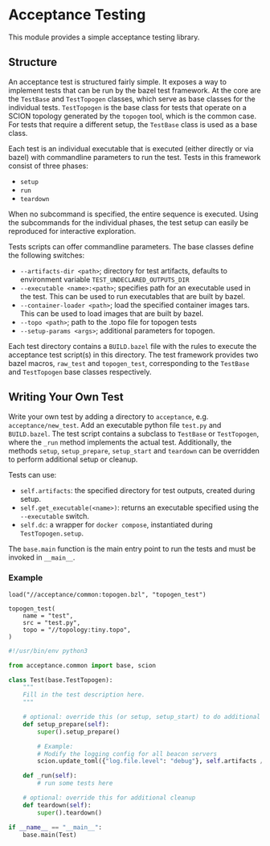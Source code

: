 # Acceptance Testing

This module provides a simple acceptance testing library.

## Structure

An acceptance test is structured fairly simple. It exposes a way
to implement tests that can be run by the bazel test framework.
At the core are the `TestBase` and `TestTopogen` classes, which serve as base
classes for the individual tests.
`TestTopogen` is the base class for tests that operate on a SCION topology
generated by the `topogen` tool, which is the common case.
For tests that require a different setup, the `TestBase` class is used as a
base class.

Each test is an individual executable that is executed (either directly or via
bazel) with commandline parameters to run the test. Tests in this framework consist
of three phases:

- `setup`
- `run`
- `teardown`

When no subcommand is specified, the entire sequence is executed.
Using the subcommands for the individual phases, the test setup can easily be
reproduced for interactive exploration.

Tests scripts can offer commandline parameters. The base classes define the
following switches:

- `--artifacts-dir <path>`; directory for test artifacts, defaults to
  environment variable `TEST_UNDECLARED_OUTPUTS_DIR`
- `--executable <name>:<path>`; specifies path for an executable used in the test.
  This can be used to run executables that are built by bazel.
- `--container-loader <path>`; load the specified container images tars.
  This can be used to load images that are built by bazel.
- `--topo <path>`; path to the .topo file for topogen tests
- `--setup-params <args>`; additional parameters for topogen.

Each test directory contains a `BUILD.bazel` file with the rules to execute the
acceptance test script(s) in this directory.
The test framework provides two bazel macros, `raw_test` and `topogen_test`,
corresponding to the `TestBase` and `TestTopogen` base classes respectively.

## Writing Your Own Test

Write your own test by adding a directory to `acceptance`, e.g. `acceptance/new_test`.
Add an executable python file `test.py` and `BUILD.bazel`.
The test script contains a subclass to `TestBase` or `TestTopogen`, where the `_run` method
implements the actual test. Additionally, the methods `setup`, `setup_prepare`,
`setup_start` and `teardown` can be overridden to perform additional setup or
cleanup.

Tests can use:

- `self.artifacts`: the specified directory for test outputs, created during setup.
- `self.get_executable(<name>)`: returns an executable specified using the `--executable` switch.
- `self.dc`: a wrapper for `docker compose`, instantiated during `TestTopogen.setup`.

The `base.main` function is the main entry point to run the tests and must be
invoked in `__main__`.

### Example

```bazel
load("//acceptance/common:topogen.bzl", "topogen_test")

topogen_test(
    name = "test",
    src = "test.py",
    topo = "//topology:tiny.topo",
)
```

```python
#!/usr/bin/env python3

from acceptance.common import base, scion

class Test(base.TestTopogen):
    """
    Fill in the test description here.
    """

    # optional: override this (or setup, setup_start) to do additional setup
    def setup_prepare(self):
        super().setup_prepare()

        # Example:
        # Modify the logging config for all beacon servers
        scion.update_toml({"log.file.level": "debug"}, self.artifacts // "gen/*/bs*.toml")

    def _run(self):
        # run some tests here

    # optional: override this for additional cleanup
    def teardown(self):
        super().teardown()

if __name__ == "__main__":
    base.main(Test)
```
